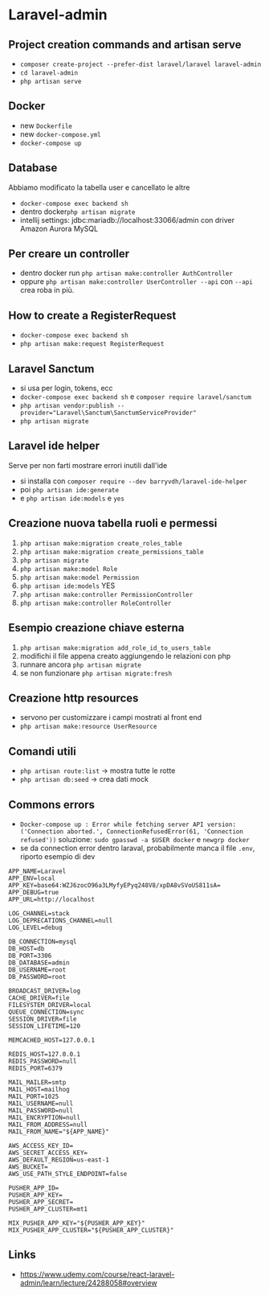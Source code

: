 # Laravel-admin

## Project creation commands and artisan serve

+ ```composer create-project --prefer-dist laravel/laravel laravel-admin```
+ ```cd laravel-admin```
+ ```php artisan serve```

## Docker

+ new ```Dockerfile```
+ new ```docker-compose.yml```
+ ```docker-compose up```

## Database

Abbiamo modificato la tabella user e cancellato le altre

+ ```docker-compose exec backend sh```
+ dentro docker```php artisan migrate```
+ intellij settings: jdbc:mariadb://localhost:33066/admin con driver Amazon Aurora MySQL

## Per creare un controller

+ dentro docker run ```php artisan make:controller AuthController```
+ oppure ```php artisan make:controller UserController --api``` con ```--api``` crea roba in più.

## How to create a RegisterRequest

+ ```docker-compose exec backend sh```
+ ```php artisan make:request RegisterRequest```

## Laravel Sanctum

+ si usa per login, tokens, ecc
+ ```docker-compose exec backend sh``` e ```composer require laravel/sanctum```
+ ```php artisan vendor:publish --provider="Laravel\Sanctum\SanctumServiceProvider"```
+ ```php artisan migrate```

## Laravel ide helper

Serve per non farti mostrare errori inutili dall'ide

+ si installa con ```composer require --dev barryvdh/laravel-ide-helper```
+ poi ```php artisan ide:generate```
+ e ```php artisan ide:models``` e ```yes```

## Creazione nuova tabella ruoli e permessi

1. ```php artisan make:migration create_roles_table```
2. ```php artisan make:migration create_permissions_table```
3. ```php artisan migrate```
4. ```php artisan make:model Role```
5. ```php artisan make:model Permission```
6. ```php artisan ide:models``` YES
7. ```php artisan make:controller PermissionController```
8. ```php artisan make:controller RoleController```

## Esempio creazione chiave esterna

1. ```php artisan make:migration add_role_id_to_users_table```
2. modifichi il file appena creato aggiungendo le relazioni con php
3. runnare ancora ```php artisan migrate```
4. se non funzionare ```php artisan migrate:fresh```

## Creazione http resources
+ servono per customizzare i campi mostrati al front end
+ ```php artisan make:resource UserResource```

## Comandi utili

+ ```php artisan route:list``` -> mostra tutte le rotte
+ ```php artisan db:seed``` -> crea dati mock

## Commons errors

+ ```Docker-compose up : Error while fetching server API version: ('Connection aborted.', ConnectionRefusedError(61, 'Connection refused'))```
  soluzione: ```sudo gpasswd -a $USER docker``` e ```newgrp docker```
+ se da connection error dentro laraval, probabilmente manca il file ```.env```, riporto esempio di dev

```
APP_NAME=Laravel
APP_ENV=local
APP_KEY=base64:WZJ6zocO96a3LMyfyEPyq248V8/xpDA8vSVoUS811sA=
APP_DEBUG=true
APP_URL=http://localhost

LOG_CHANNEL=stack
LOG_DEPRECATIONS_CHANNEL=null
LOG_LEVEL=debug

DB_CONNECTION=mysql
DB_HOST=db
DB_PORT=3306
DB_DATABASE=admin
DB_USERNAME=root
DB_PASSWORD=root

BROADCAST_DRIVER=log
CACHE_DRIVER=file
FILESYSTEM_DRIVER=local
QUEUE_CONNECTION=sync
SESSION_DRIVER=file
SESSION_LIFETIME=120

MEMCACHED_HOST=127.0.0.1

REDIS_HOST=127.0.0.1
REDIS_PASSWORD=null
REDIS_PORT=6379

MAIL_MAILER=smtp
MAIL_HOST=mailhog
MAIL_PORT=1025
MAIL_USERNAME=null
MAIL_PASSWORD=null
MAIL_ENCRYPTION=null
MAIL_FROM_ADDRESS=null
MAIL_FROM_NAME="${APP_NAME}"

AWS_ACCESS_KEY_ID=
AWS_SECRET_ACCESS_KEY=
AWS_DEFAULT_REGION=us-east-1
AWS_BUCKET=
AWS_USE_PATH_STYLE_ENDPOINT=false

PUSHER_APP_ID=
PUSHER_APP_KEY=
PUSHER_APP_SECRET=
PUSHER_APP_CLUSTER=mt1

MIX_PUSHER_APP_KEY="${PUSHER_APP_KEY}"
MIX_PUSHER_APP_CLUSTER="${PUSHER_APP_CLUSTER}"
```

## Links

+ https://www.udemy.com/course/react-laravel-admin/learn/lecture/24288058#overview
